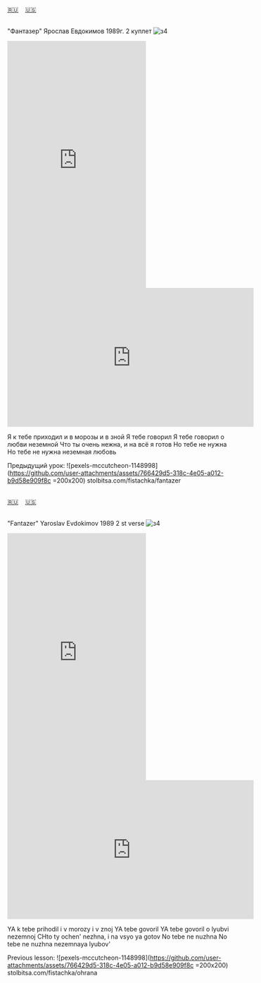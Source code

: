 <span id="ru"><a href='#ru'>🇷🇺</a> &nbsp;&nbsp;&nbsp;<a href='#en'>🇺🇸</a> &nbsp;&nbsp;&nbsp;</span><br><br>

"Фантазер" Ярослав Евдокимов 1989г. 2 куплет
![з4](https://github.com/user-attachments/assets/3d260aa3-82a2-44a9-85a6-03857ae26b3c)


<iframe width="315" height="560" src="https://www.youtube.com/embed/idIQIBY-iSQ" frameborder="0" allow="accelerometer; autoplay; clipboard-write; encrypted-media; gyroscope; picture-in-picture; web-share"allowfullscreen></iframe>
<iframe width="560" height="315" src="https://www.youtube.com/embed/zSXJFp-BMiA" frameborder="0" allow="accelerometer; autoplay; clipboard-write; encrypted-media; gyroscope; picture-in-picture; web-share"allowfullscreen></iframe>

Я к тебе приходил и в морозы и в зной
Я тебе говорил
Я тебе говорил о любви неземной
Что ты очень нежна, и на всё я готов
Но тебе не нужна
Но тебе не нужна неземная любовь

Предыдущий урок:
![pexels-mccutcheon-1148998](https://github.com/user-attachments/assets/766429d5-318c-4e05-a012-b9d58e909f8c =200x200)
stolbitsa.com/fistachka/fantazer<br><br>

<span id="en"><a href='#ru'>🇷🇺</a> &nbsp;&nbsp;&nbsp;<a href='#en'>🇺🇸</a> &nbsp;&nbsp;&nbsp;</span><br><br>

"Fantazer" Yaroslav Evdokimov 1989  2 st verse
![з4](https://github.com/user-attachments/assets/3d260aa3-82a2-44a9-85a6-03857ae26b3c)

<iframe width="315" height="560" src="https://www.youtube.com/embed/E_QANMn_H9s" frameborder="0" allow="accelerometer; autoplay; clipboard-write; encrypted-media; gyroscope; picture-in-picture; web-share"allowfullscreen></iframe>
<iframe width="560" height="315" src="https://www.youtube.com/embed/JAdJu8cr2FM" frameborder="0" allow="accelerometer; autoplay; clipboard-write; encrypted-media; gyroscope; picture-in-picture; web-share"allowfullscreen></iframe>

YA k tebe prihodil i v morozy i v znoj
YA tebe govoril
YA tebe govoril o lyubvi nezemnoj
CHto ty ochen' nezhna, i na vsyo ya gotov
No tebe ne nuzhna
No tebe ne nuzhna nezemnaya lyubov'

Previous lesson:
![pexels-mccutcheon-1148998](https://github.com/user-attachments/assets/766429d5-318c-4e05-a012-b9d58e909f8c =200x200)
stolbitsa.com/fistachka/ohrana<br><br>

